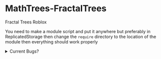 # MathTrees-FractalTrees
Fractal Trees Roblox

You need to make a module script and put it anywhere but preferably in ReplicatedStorage then change the `require` directory to the location of the module then everything should work properly


<details>
<summary>Current Bugs?</summary>
<br>
None I can think of :D
</details>


